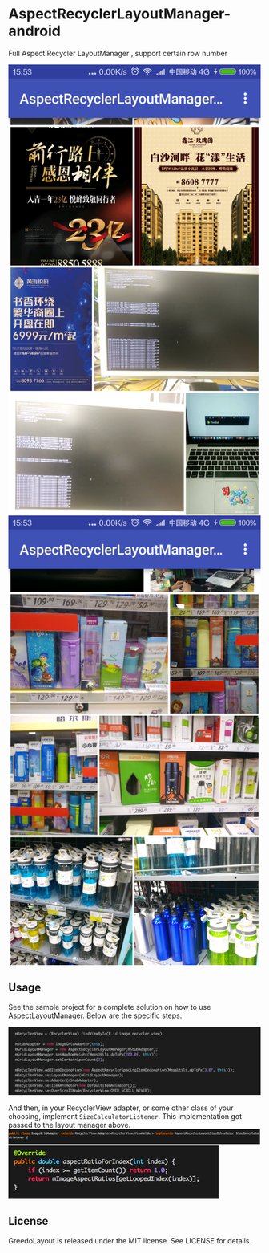 # AspectRecyclerLayoutManager-android
Full Aspect Recycler LayoutManager , support certain row number

![image](Screenshot1.png) ![image](Screenshot2.png)

## Usage
See the sample project for a complete solution on how to use AspectLayoutManager. Below are the specific steps.

![image](screenshot_code.png)

And then, in your RecyclerView adapter, or some other class of your choosing, implement `SizeCalculatorListener`. This implementation got passed to the layout manager above.
![image](screenshot_code0.png) ![image](screenshot_code1.png)

## License
GreedoLayout is released under the MIT license. See LICENSE for details.
